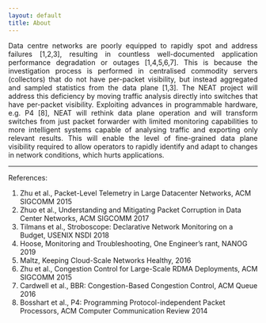 ```yaml
---
layout: default
title: About
---
```


<p style='text-align: justify;'>Data centre networks are poorly equipped to rapidly spot and address failures [1,2,3], resulting in countless well-documented application performance degradation or outages [1,4,5,6,7]. This is because the investigation process is performed in centralised commodity servers (collectors) that do not have per-packet visibility, but instead aggregated and sampled statistics from the data plane [1,3]. The NEAT project will address this deficiency by moving traffic analysis directly into switches that have per-packet visibility. Exploiting advances in programmable hardware, e.g. P4 [8], NEAT will rethink data plane operation and will transform switches from just packet forwarder with limited monitoring capabilities to more intelligent systems capable of analysing traffic and exporting only relevant results. This will enable the level of fine-grained data plane visibility required to allow operators to rapidly identify and adapt to changes in network conditions, which hurts applications.</p>

---

References:
1. Zhu et al., Packet-Level Telemetry in Large Datacenter Networks, ACM SIGCOMM 2015
2. Zhuo et al., Understanding and Mitigating Packet Corruption in Data Center Networks, ACM SIGCOMM 2017
3. Tilmans et al., Stroboscope: Declarative Network Monitoring on a Budget, USENIX NSDI 2018
4. Hoose, Monitoring and Troubleshooting, One Engineer’s rant, NANOG 2019
5. Maltz, Keeping Cloud-Scale Networks Healthy, 2016
6. Zhu et al., Congestion Control for Large-Scale RDMA Deployments, ACM SIGCOMM 2015
7. Cardwell et al., BBR: Congestion-Based Congestion Control, ACM Queue 2016
8. Bosshart et al., P4: Programming Protocol-independent Packet Processors, ACM Computer Communication Review 2014
